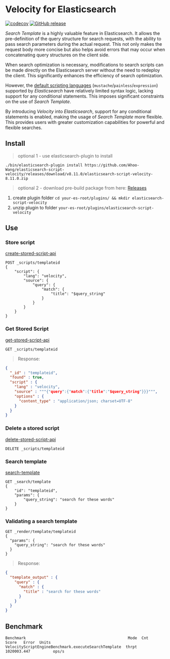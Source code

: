 # Velocity for Elasticsearch

[![codecov](https://codecov.io/gh/Ahoo-Wang/elasticsearch-script-velocity/graph/badge.svg?token=QK8XZXHBZN)](https://codecov.io/gh/Ahoo-Wang/elasticsearch-script-velocity)
[![GitHub release](https://img.shields.io/github/release/Ahoo-Wang/elasticsearch-script-velocity.svg)](https://github.com/Ahoo-Wang/elasticsearch-script-velocity/releases)

*Search Template* is a highly valuable feature in Elasticsearch. It allows the pre-definition of the query structure for search requests, with the ability to pass search parameters during the actual request. This not only makes the request body more concise but also helps avoid errors that may occur when concatenating query structures on the client side.

When search optimization is necessary, modifications to search scripts can be made directly on the Elasticsearch server without the need to redeploy the client. This significantly enhances the efficiency of search optimization.

However, the [default scripting languages](https://www.elastic.co/guide/en/elasticsearch/reference/current/modules-scripting.html#scripting-available-languages) (`mustache`/`painless`/`expression`) supported by *Elasticsearch* have relatively limited syntax logic, lacking support for any conditional statements. This imposes significant constraints on the use of *Search Template*.

By introducing *Velocity* into *Elasticsearch*, support for any conditional statements is enabled, making the usage of *Search Template* more flexible. This provides users with greater customization capabilities for powerful and flexible searches.

## Install

> optional 1 - use elasticsearch-plugin to install

```shell script
./bin/elasticsearch-plugin install https://github.com/Ahoo-Wang/elasticsearch-script-velocity/releases/download/v8.11.0/elasticsearch-script-velocity-8.11.0.zip
```
> optional 2 - download pre-build package from here: [Releases](https://github.com/Ahoo-Wang/elasticsearch-script-velocity/releases)

1. create plugin folder `cd your-es-root/plugins/ && mkdir elasticsearch-script-velocity`
2. unzip plugin to folder `your-es-root/plugins/elasticsearch-script-velocity`

## Use

### Store script

[create-stored-script-api](https://www.elastic.co/guide/en/elasticsearch/reference/current/create-stored-script-api.html)

```http request
POST _scripts/templateid
{
    "script": {
        "lang": "velocity",
        "source": {
            "query": {
                "match": {
                    "title": "$query_string"
                }
            }
        }
    }
}
```
### Get Stored Script

[get-stored-script-api](https://www.elastic.co/guide/en/elasticsearch/reference/current/get-stored-script-api.html)

```http request
GET _scripts/templateid
```

> Response:

```json
{
  "_id" : "templateid",
  "found" : true,
  "script" : {
    "lang" : "velocity",
    "source" : """{"query":{"match":{"title":"$query_string"}}}""",
    "options" : {
      "content_type" : "application/json; charset=UTF-8"
    }
  }
}
```

### Delete a stored script

[delete-stored-script-api](https://www.elastic.co/guide/en/elasticsearch/reference/current/delete-stored-script-api.html)

```http request
DELETE _scripts/templateid
```

### Search template

[search-template](https://www.elastic.co/guide/en/elasticsearch/reference/current/search-template.html)

```http request
GET _search/template
{
    "id": "templateid", 
    "params": {
        "query_string": "search for these words"
    }
}
```

### Validating a search template

```http request
GET _render/template/templateid
{
  "params": {
    "query_string": "search for these words"
  }
}
```

> Response:

```json
{
  "template_output" : {
    "query" : {
      "match" : {
        "title" : "search for these words"
      }
    }
  }
}
```

## Benchmark

```
Benchmark                                             Mode  Cnt        Score   Error  Units
VelocityScriptEngineBenchmark.executeSearchTemplate  thrpt       1020003.447          ops/s
```